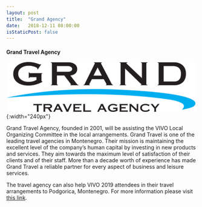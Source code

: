 ```yaml
---
layout: post
title:  "Grand Agency"
date:   2018-12-11 08:00:00
isStaticPost: false
---
```


#### Grand Travel Agency

![Grand Travel Agency Logo](/img/posts/grandlogo.png){:width="240px"}


Grand Travel Agency, founded in 2001, will be assisting the VIVO Local Organizing Committee in the local arrangements. Grand Travel is one of the leading travel agencies in Montenegro. Their mission is maintaining the excellent level of the company’s human capital by investing in new products and services. They aim towards the maximum level of satisfaction of their clients and of their staff.
More than a decade worth of experience has made Grand Travel a reliable partner for every aspect of business and leisure services.

The travel agency can also help VIVO 2019 attendees in their travel arrangements to Podgorica, Montenegro. For more information please visit [this link](/assets/grandprofile.pdf).


